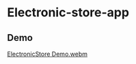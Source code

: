 # Electronic-store-app
## Demo
[ElectronicStore Demo.webm](https://user-images.githubusercontent.com/51683551/200959025-fcac5828-865a-46cb-ab55-499e6dc61457.webm)
